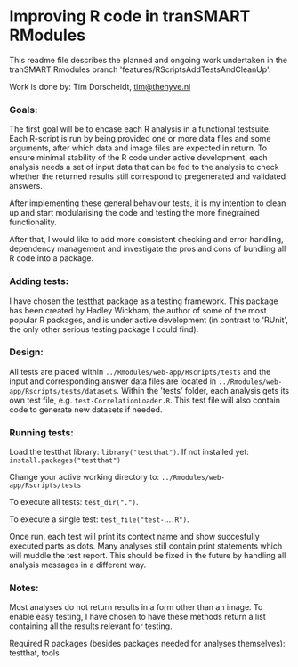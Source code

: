 # Improving R code in tranSMART RModules

This readme file describes the planned and ongoing work undertaken in the tranSMART Rmodules branch 'features/RScriptsAddTestsAndCleanUp'.

Work is done by:
Tim Dorscheidt, tim@thehyve.nl


### Goals:

The first goal will be to encase each R analysis in a functional testsuite. Each R-script is run by being provided one or more data files and some arguments, after which data and image files are expected in return. To ensure minimal stability of the R code under active development, each analysis needs a set of input data that can be fed to the analysis to check whether the returned results still correspond to pregenerated and validated answers. 

After implementing these general behaviour tests, it is my intention to clean up and start modularising the code and testing the more finegrained functionality.

After that, I would like to add more consistent checking and error handling, dependency management and investigate the pros and cons of bundling all R code into a package.


### Adding tests:

I have chosen the [testthat](http://cran.r-project.org/web/packages/testthat) package as a testing framework. This package has been created by Hadley Wickham, the author of some of the most popular R packages, and is under active development (in contrast to 'RUnit', the only other serious testing package I could find).


### Design:

All tests are placed within `../Rmodules/web-app/Rscripts/tests` and the input and corresponding answer data files are located in `../Rmodules/web-app/Rscripts/tests/datasets`.
Within the 'tests' folder, each analysis gets its own test file, e.g. `test-CorrelationLoader.R`.
This test file will also contain code to generate new datasets if needed.


### Running tests:

Load the testthat library: `library("testthat")`. If not installed yet: `install.packages("testthat")`

Change your active working directory to: `../Rmodules/web-app/Rscripts/tests`

To execute all tests: `test_dir(".")`.

To execute a single test: `test_file("test-`...`.R")`.

Once run, each test will print its context name and show succesfully executed parts as dots. Many analyses still contain print statements which will muddle the test report. This should be fixed in the future by handling all analysis messages in a different way.

### Notes:

Most analyses do not return results in a form other than an image. To enable easy testing, I have chosen to have these methods return a list containing all the results relevant for testing.

Required R packages (besides packages needed for analyses themselves): testthat, tools